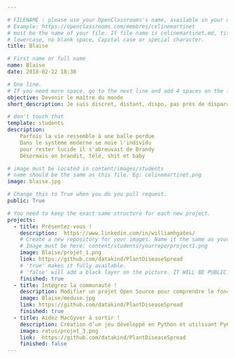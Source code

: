 ```yaml
---

# FILENAME : please use your OpenClassrooms's name, available in your url.
# Example: https://openclassrooms.com/membres/celinemartinet
# must be the name of your file. If file name is celinemartinet.md, title is celinemartinet.
# lowercase, no blank space, Capital case or special character.
title: Blaise

# First name or full name
name: Blaise
date: 2018-02-22 18:30

# One line.
# If you need more space, go to the next line and add 4 spaces on the left, as in 'description'.
objective: Devenir le maître du monde
short_description: Je suis discret, distant, dispo, pas près de disparaitre

# don't touch that
template: students
description:
    Parfois la vie ressemble à une balle perdue
    Dans le système moderne se noie l'individu
    pour rester lucide il s'abreuvait de Brandy
    Désormais on brandit, télé, shit et baby

# image must be located in content/images/students
# name should be the same as this file. Eg: celinemartinet.png
image: blaise.jpg

# Change this to True when you do you pull request.
public: True

# You need to keep the exact same structure for each new project.
projects:
  - title: Présentez-vous !
    description:  https://www.linkedin.com/in/williamhgates/
    # Create a new repository for your images. Name it the same as your nickname and profile picture.
    # Image must be here: content/students/yourrepo/project1.png
    image: Blaise/projet_1.png
    link: https://github.com/datakind/PlantDiseaseSpread
    # 'true' makes it fully available.
    # 'false' will add a black layer on the picture. IT WILL BE PUBLIC!
    finished: true
  - title: Intégrez la communauté !
    description: Modifier un projet Open Source pour comprendre le fonctionnement de Git, de Github et des pull requests. 
    image: Blaise/meduse.jpg
    link: https://github.com/datakind/PlantDiseaseSpread
    finished: true
  - title: Aidez MacGyver à sortir !
    description: Création d’un jeu développé en Python et utilisant PyGame.
    image: ratus/projet_3.png
    link:  https://github.com/datakind/PlantDiseaseSpread
    finished: false
---
```

